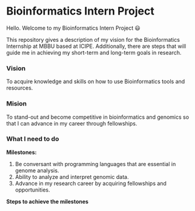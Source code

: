 # Bioinformatics Intern Project

Hello. Welcome to my Bioinformatics Intern Project :smiley:

This repository gives a description of my vision for the Bioinformatics Internship at MBBU based at ICIPE. Additionally, there are steps that will guide me in achieving my short-term and long-term goals in research.

### **Vision**

To acquire knowledge and skills on how to use Bioinformatics tools and resources.

### **Mision**

To stand-out and become competitive in bioinformatics and genomics so that I can advance in my career through fellowships.

### **What I need to do**

**Milestones:**

1. Be conversant with programming languages that are essential in genome analysis.
2. Ability to analyze and interpret genomic data.
3. Advance in my research career by acquiring fellowships and opportunities.

**Steps to achieve the milestones**
